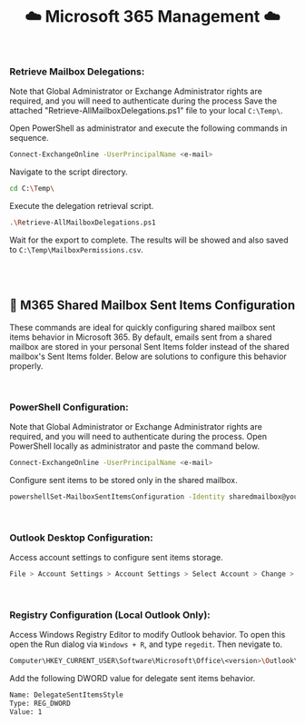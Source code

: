 <div align="center">
 
# ☁️ Microsoft 365 Management ☁️

<br/>
</div>

### Retrieve Mailbox Delegations:
Note that Global Administrator or Exchange Administrator rights are required, and you will need to authenticate during the process
Save the attached "Retrieve-AllMailboxDelegations.ps1" file to your local `C:\Temp\`.

Open PowerShell as administrator and execute the following commands in sequence.
```bash
Connect-ExchangeOnline -UserPrincipalName <e-mail>
```

Navigate to the script directory.
```bash
cd C:\Temp\
```

Execute the delegation retrieval script.
```bash
.\Retrieve-AllMailboxDelegations.ps1
```

Wait for the export to complete. The results will be showed and also saved to `C:\Temp\MailboxPermissions.csv`.

<br>
<br>

## 📮 M365 Shared Mailbox Sent Items Configuration
These commands are ideal for quickly configuring shared mailbox sent items behavior in Microsoft 365. By default, emails sent from a shared mailbox are stored in your personal Sent Items folder instead of the shared mailbox's Sent Items folder. Below are solutions to configure this behavior properly.

<br>

### PowerShell Configuration:
Note that Global Administrator or Exchange Administrator rights are required, and you will need to authenticate during the process.
Open PowerShell locally as administrator and paste the command below.
```bash
Connect-ExchangeOnline -UserPrincipalName <e-mail>
```

Configure sent items to be stored only in the shared mailbox.
```bash
powershellSet-MailboxSentItemsConfiguration -Identity sharedmailbox@yourdomain.com -SendAsItemsCopiedTo From -SendOnBehalfOfItemsCopiedTo From
```

<br>

### Outlook Desktop Configuration:
Access account settings to configure sent items storage.
```bash
File > Account Settings > Account Settings > Select Account > Change > More Settings > Advanced
```

<br>

### Registry Configuration (Local Outlook Only):
Access Windows Registry Editor to modify Outlook behavior. To open this open the Run dialog via `Windows + R`, and type `regedit`.
Then nevigate to.
```bash
Computer\HKEY_CURRENT_USER\Software\Microsoft\Office\<version>\Outlook\Preferences
```

Add the following DWORD value for delegate sent items behavior.
```bash
Name: DelegateSentItemsStyle
Type: REG_DWORD  
Value: 1
```
